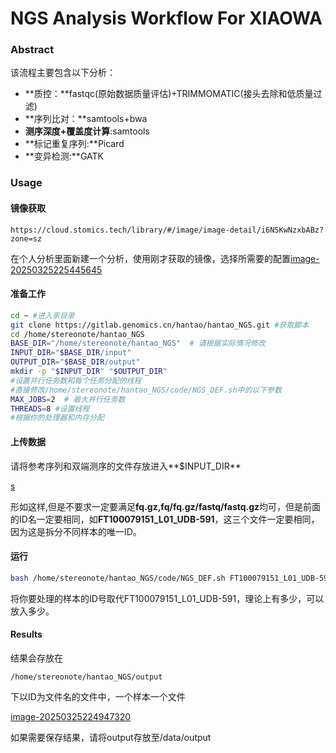 # NGS Analysis Workflow For XIAOWA

### Abstract

该流程主要包含以下分析：

- **质控：**fastqc(原始数据质量评估)+TRIMMOMATIC(接头去除和低质量过滤)
- **序列比对：**samtools+bwa
- **测序深度+覆盖度计算**:samtools
- **标记重复序列:**Picard
- **变异检测:**GATK

### **Usage**

#### 镜像获取

```url
https://cloud.stomics.tech/library/#/image/image-detail/i6N5KwNzxbABz?zone=sz
```

在个人分析里面新建一个分析，使用刚才获取的镜像，选择所需要的配置[image-20250325225445645](https://github.com/Han-Tao-scut/photo/blob/master/2025-03-25-225438.png)

#### 准备工作

```bash
cd ~ #进入家目录
git clone https://gitlab.genomics.cn/hantao/hantao_NGS.git #获取脚本
cd /home/stereonote/hantao_NGS
BASE_DIR="/home/stereonote/hantao_NGS"  # 请根据实际情况修改
INPUT_DIR="$BASE_DIR/input"
OUTPUT_DIR="$BASE_DIR/output"
mkdir -p "$INPUT_DIR" "$OUTPUT_DIR"
#设置并行任务数和每个任务分配的线程
#直接修改/home/stereonote/hantao_NGS/code/NGS_DEF.sh中的以下参数
MAX_JOBS=2  # 最大并行任务数
THREADS=8 #设置线程
#根据你的处理器和内存分配
```

#### 上传数据

请将参考序列和双端测序的文件存放进入**$INPUT_DIR**

[s](https://github.com/Han-Tao-scut/photo/blob/master/2025-03-25-221000.png)

形如这样,但是不要求一定要满足**fq.gz,fq/fq.gz/fastq/fastq.gz**均可，但是前面的ID名一定要相同，如**FT100079151_L01_UDB-591**，这三个文件一定要相同，因为这是拆分不同样本的唯一ID。

#### 运行

```bash
bash /home/stereonote/hantao_NGS/code/NGS_DEF.sh FT100079151_L01_UDB-591 FT100079151_L01_UDB-592 
```

将你要处理的样本的ID号取代FT100079151_L01_UDB-591，理论上有多少，可以放入多少。

#### Results

结果会存放在

```
/home/stereonote/hantao_NGS/output
```

下以ID为文件名的文件中，一个样本一个文件

[image-20250325224947320](https://github.com/Han-Tao-scut/photo/blob/master/2025-03-25-224936.png)

如果需要保存结果，请将output存放至/data/output
